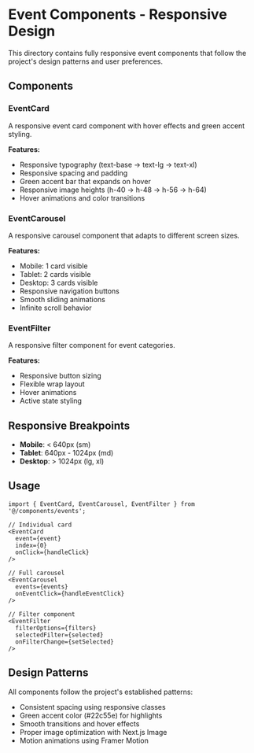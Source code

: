 # Event Components - Responsive Design

This directory contains fully responsive event components that follow the project's design patterns and user preferences.

## Components

### EventCard
A responsive event card component with hover effects and green accent styling.

**Features:**
- Responsive typography (text-base → text-lg → text-xl)
- Responsive spacing and padding
- Green accent bar that expands on hover
- Responsive image heights (h-40 → h-48 → h-56 → h-64)
- Hover animations and color transitions

### EventCarousel
A responsive carousel component that adapts to different screen sizes.

**Features:**
- Mobile: 1 card visible
- Tablet: 2 cards visible  
- Desktop: 3 cards visible
- Responsive navigation buttons
- Smooth sliding animations
- Infinite scroll behavior

### EventFilter
A responsive filter component for event categories.

**Features:**
- Responsive button sizing
- Flexible wrap layout
- Hover animations
- Active state styling

## Responsive Breakpoints

- **Mobile**: < 640px (sm)
- **Tablet**: 640px - 1024px (md)
- **Desktop**: > 1024px (lg, xl)

## Usage

```tsx
import { EventCard, EventCarousel, EventFilter } from '@/components/events';

// Individual card
<EventCard 
  event={event} 
  index={0} 
  onClick={handleClick} 
/>

// Full carousel
<EventCarousel 
  events={events} 
  onEventClick={handleEventClick} 
/>

// Filter component
<EventFilter 
  filterOptions={filters}
  selectedFilter={selected}
  onFilterChange={setSelected}
/>
```

## Design Patterns

All components follow the project's established patterns:
- Consistent spacing using responsive classes
- Green accent color (#22c55e) for highlights
- Smooth transitions and hover effects
- Proper image optimization with Next.js Image
- Motion animations using Framer Motion

